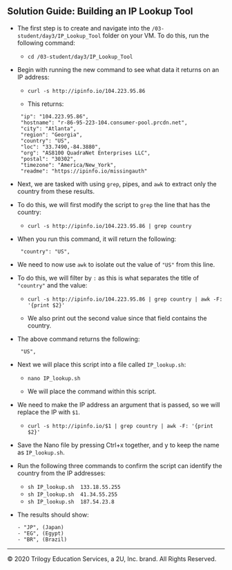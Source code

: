 ## Solution Guide: Building an IP Lookup Tool

- The first step is to create and navigate into the `/03-student/day3/IP_Lookup_Tool` folder on your VM. To do this, run the following command:
 
  - `cd /03-student/day3/IP_Lookup_Tool`
       
- Begin with running the new command to see what data it returns on an IP address:

  - `curl -s http://ipinfo.io/104.223.95.86`
       
   - This returns:
  
   ```{
    "ip": "104.223.95.86",
    "hostname": "r-86-95-223-104.consumer-pool.prcdn.net",
    "city": "Atlanta",
    "region": "Georgia",
    "country": "US",
    "loc": "33.7490,-84.3880",
    "org": "AS8100 QuadraNet Enterprises LLC",
    "postal": "30302",
    "timezone": "America/New_York",
    "readme": "https://ipinfo.io/missingauth"
    ```
- Next, we are tasked with using `grep`, pipes, and `awk` to extract only the country from these results.

- To do this, we will first modify the script to `grep` the line that has the country:

   - `curl -s http://ipinfo.io/104.223.95.86 | grep country`

- When you run this command, it will return the following:

  ```
   "country": "US", 
   ```
    
- We need to now use `awk` to isolate out the value of `"US"` from this line.

- To do this, we will filter by `:` as this is what separates the title of `"country"` and the value:

  - `curl -s http://ipinfo.io/104.223.95.86 | grep country | awk -F: '{print $2}'`
    
  - We also print out the second value since that field contains the country.

- The above command returns the following:
   ```
    "US",
   ```
- Next we will place this script into a file called `IP_lookup.sh`:

   - `nano IP_lookup.sh`
     
    - We will place the command within this script.

-  We need to make the IP address an argument that is passed, so we will replace the IP with `$1`.

   - `curl -s http://ipinfo.io/$1 | grep country | awk -F: '{print $2}'`
        
- Save the Nano file by pressing Ctrl+x together, and y to keep the name as `IP_lookup.sh`.

- Run the following three commands to confirm the script can identify the country from the IP addresses:

   - `sh IP_lookup.sh  133.18.55.255`
   - `sh IP_lookup.sh  41.34.55.255`
   - `sh IP_lookup.sh  187.54.23.8`
     
- The results should show:
  ```
  - "JP", (Japan)
  - "EG", (Egypt)
  - "BR", (Brazil)
  ```
---
© 2020 Trilogy Education Services, a 2U, Inc. brand. All Rights Reserved.
